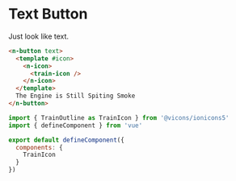 # Text Button

Just look like text.

```html
<n-button text>
  <template #icon>
    <n-icon>
      <train-icon />
    </n-icon>
  </template>
  The Engine is Still Spiting Smoke
</n-button>
```

```js
import { TrainOutline as TrainIcon } from '@vicons/ionicons5'
import { defineComponent } from 'vue'

export default defineComponent({
  components: {
    TrainIcon
  }
})
```

